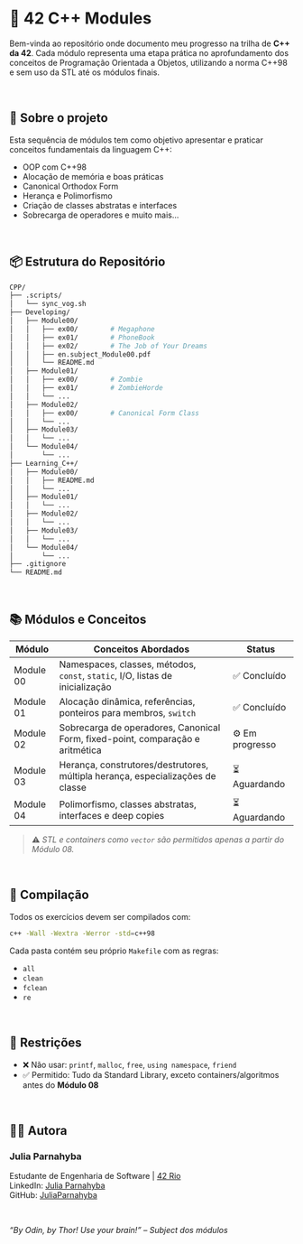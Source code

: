 
# 🚀 42 C++ Modules

Bem-vinda ao repositório onde documento meu progresso na trilha de **C++ da 42**. Cada módulo representa uma etapa prática no aprofundamento dos conceitos de Programação Orientada a Objetos, utilizando a norma C++98 e sem uso da STL até os módulos finais.

<br>

## 🧠 Sobre o projeto

Esta sequência de módulos tem como objetivo apresentar e praticar conceitos fundamentais da linguagem C++:

- OOP com C++98
- Alocação de memória e boas práticas
- Canonical Orthodox Form
- Herança e Polimorfismo
- Criação de classes abstratas e interfaces
- Sobrecarga de operadores e muito mais...

<br>

## 📦 Estrutura do Repositório

```bash
CPP/
├── .scripts/
│   └── sync_vog.sh
├── Developing/
│   ├── Module00/
│   │   ├── ex00/        # Megaphone
│   │   ├── ex01/        # PhoneBook
│   │   ├── ex02/        # The Job of Your Dreams
│   │   ├── en.subject_Module00.pdf
│   │   └── README.md
│   ├── Module01/
│   │   ├── ex00/        # Zombie
│   │   ├── ex01/        # ZombieHorde
│   │   └── ...
│   ├── Module02/
│   │   ├── ex00/        # Canonical Form Class
│   │   └── ...
│   ├── Module03/
│   │   └── ...
│   └── Module04/
│       └── ...
├── Learning_C++/
│   ├── Module00/
│   │   ├── README.md
│   │   └── ...
│   ├── Module01/
│   │   └── ...
│   ├── Module02/
│   │   └── ...
│   ├── Module03/
│   │   └── ...
│   └── Module04/
│       └── ...
├── .gitignore
└── README.md
```

<br>

## 📚 Módulos e Conceitos

| Módulo    | Conceitos Abordados                                                            | Status         |
| --------- | ------------------------------------------------------------------------------ | -------------- |
| Module 00 | Namespaces, classes, métodos, `const`, `static`, I/O, listas de inicialização  | ✅ Concluído |
| Module 01 | Alocação dinâmica, referências, ponteiros para membros, `switch`               | ✅ Concluído |
| Module 02 | Sobrecarga de operadores, Canonical Form, fixed-point, comparação e aritmética | ⚙️ Em progresso |
| Module 03 | Herança, construtores/destrutores, múltipla herança, especializações de classe | ⏳ Aguardando |
| Module 04 | Polimorfismo, classes abstratas, interfaces e deep copies                      | ⏳ Aguardando |

> ⚠️ *STL e containers como `vector` são permitidos apenas a partir do Módulo 08.*

<br>

## 🧪 Compilação

Todos os exercícios devem ser compilados com:

```bash
c++ -Wall -Wextra -Werror -std=c++98
```

Cada pasta contém seu próprio `Makefile` com as regras:

* `all`
* `clean`
* `fclean`
* `re`

<br>

## 🧯 Restrições

* ❌ Não usar: `printf`, `malloc`, `free`, `using namespace`, `friend`
* ✅ Permitido: Tudo da Standard Library, exceto containers/algoritmos antes do **Módulo 08**

<br>

## 🧑‍💻 Autora

### Julia Parnahyba
Estudante de Engenharia de Software | [42 Rio](https://42.rio)
<br>LinkedIn: [Julia Parnahyba](https://www.linkedin.com/in/juliaparnahyba/)
<br>GitHub: [JuliaParnahyba](https://github.com/JuliaParnahyba)

<br>

*“By Odin, by Thor! Use your brain!” – Subject dos módulos*



